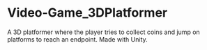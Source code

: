 # Video-Game_3DPlatformer
 A 3D platformer where the player tries to collect coins and jump on platforms to reach an endpoint. Made with Unity.
